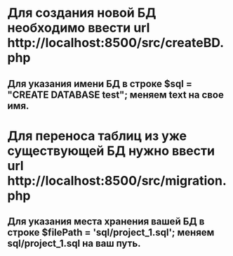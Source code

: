 # Для создания новой БД необходимо ввести url http://localhost:8500/src/createBD.php
## Для указания имени БД в строке $sql = "CREATE DATABASE test"; меняем text на свое имя.

# Для переноса таблиц из уже существующей БД нужно ввести url http://localhost:8500/src/migration.php
## Для указания места хранения вашей БД в строке $filePath = 'sql/project_1.sql'; меняем sql/project_1.sql на ваш путь.
